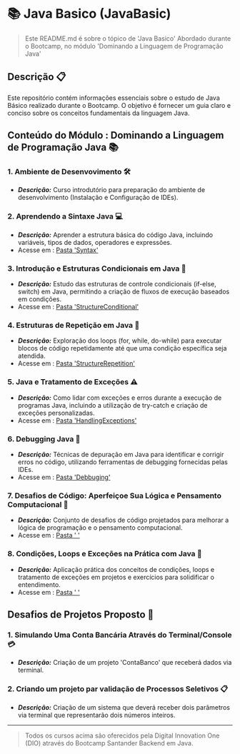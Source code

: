 # 📚 Java Basico (JavaBasic)

> Este README.md é sobre o tópico de 'Java Basico' Abordado durante o Bootcamp, no módulo 'Dominando a Linguagem de Programação Java'

## Descrição 📋

Este repositório contém informações essenciais sobre o estudo de Java Básico realizado durante o Bootcamp. O objetivo é fornecer um guia claro e conciso sobre os conceitos fundamentais da linguagem Java.

## Conteúdo do Módulo : Dominando a Linguagem de Programação Java 📚

### **1. Ambiente de Desenvovimento 🛠️**
- ***Descrição:*** Curso introdutório para preparação do ambiente de desenvolvimento (Instalação e Configuração de IDEs).

### **2. Aprendendo a Sintaxe Java 💻**
- ***Descrição:*** Aprender a estrutura básica do código Java, incluindo variáveis, tipos de dados, operadores e expressões.
- Acesse em : [Pasta 'Syntax'](Syntax)

### **3. Introdução e Estruturas Condicionais em Java 🔄**
- ***Descrição:*** Estudo das estruturas de controle condicionais (if-else, switch) em Java, permitindo a criação de fluxos de execução baseados em condições.
-  Acesse em : [Pasta 'StructureConditional'](StructureConditional)

### **4. Estruturas de Repetição em Java 🔁**
- ***Descrição:*** Exploração dos loops (for, while, do-while) para executar blocos de código repetidamente até que uma condição específica seja atendida.
- Acesse em : [Pasta 'StructureRepetition'](StructureRepetition)

### **5. Java e Tratamento de Exceções ⚠️**
- ***Descrição:*** Como lidar com exceções e erros durante a execução de programas Java, incluindo a utilização de try-catch e criação de exceções personalizadas.
- Acesse em : [Pasta 'HandlingExceptions'](HandlingExceptions)

### **6. Debugging Java 🐞**
- ***Descrição:*** Técnicas de depuração em Java para identificar e corrigir erros no código, utilizando ferramentas de debugging fornecidas pelas IDEs.
- Acesse em : [Pasta 'Debbuging'](Debbuging)

### **7. Desafios de Código: Aperfeiçoe Sua Lógica e Pensamento Computacional 🧠**
- ***Descrição:*** Conjunto de desafios de código projetados para melhorar a lógica de programação e o pensamento computacional.
- Acesse em : [Pasta ' ']()

### **8. Condições, Loops e Exceções na Prática com Java 🧪**
- ***Descrição:*** Aplicação prática dos conceitos de condições, loops e tratamento de exceções em projetos e exercícios para solidificar o entendimento.
- Acesse em : [Pasta ' ']()

## Desafios de Projetos Proposto 🧩

### **1. Simulando Uma Conta Bancária Através do Terminal/Console 💳**
- ***Descrição:*** Criação de um projeto 'ContaBanco' que receberá dados via terminal.

### **2. Criando um projeto par validação de Processos Seletivos 📋**
- ***Descrição:*** Criação de um sistema que deverá receber dois parâmetros via terminal que representarão dois números inteiros.

-------------------------------------

> Todos os cursos acima são oferecidos pela Digital Innovation One (DIO) através do Bootcamp Santander Backend em Java.
